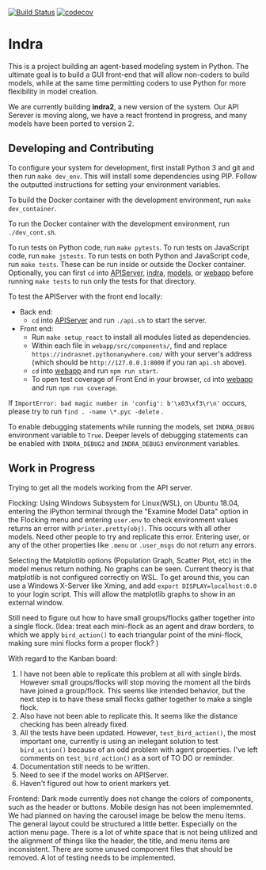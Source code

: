 [![Build Status](https://travis-ci.org/gcallah/indras_net.svg?branch=master)](https://travis-ci.org/gcallah/indras_net)
[![codecov](https://codecov.io/gh/gcallah/indras_net/branch/master/graph/badge.svg)](https://codecov.io/gh/gcallah/indras_net)

Indra
=====
This is a project building an agent-based modeling system in Python. The
ultimate goal is to build a GUI front-end that will allow non-coders to build
models, while at the same time permitting coders to use Python for more
flexibility in model creation.


We are currently building **indra2**, a new version of the system. Our API
Serever is moving along,  we have a react frontend in progress, and many models
have been ported to version 2.

Developing and Contributing
---------------------------
To configure your system for development, first install Python 3 and git and
then run `make dev_env`. This will install some dependencies using PIP.
Follow the outputted instructions for setting your environment variables.

To build the Docker container with the development environment, run
`make dev_container`.

To run the Docker container with the development environment, run
`./dev_cont.sh`.

To run tests on Python code, run `make pytests`. To run tests on JavaScript
code, run `make jstests`. To run tests on both Python and JavaScript code,
run `make tests`. These can be run inside or outside the Docker container.
Optionally, you can first `cd` into [APIServer](APIServer), [indra](indra),
[models](models), or [webapp](webapp) before running `make tests` to run only
the tests for that directory.

To test the APIServer with the front end locally:

- Back end:
    - `cd` into [APIServer](APIServer) and run `./api.sh` to start the server.
- Front end:
    - Run `make setup_react` to install all modules listed as dependencies.
    - Within each file in `webapp/src/components/`, find and replace
      `https://indrasnet.pythonanywhere.com/` with your server's address (which
      should be `http://127.0.0.1:8000` if you ran `api.sh` above).
    - `cd` into [webapp](webapp) and run `npm run start`.
    - To open test coverage of Front End in your browser, `cd` into [webapp](webapp) and run `npm run coverage`.

If `ImportError: bad magic number in 'config': b'\x03\xf3\r\n'` occurs, please try to run `find . -name \*.pyc -delete` .

To enable debugging statements while running the models, set `INDRA_DEBUG` 
environment variable to `True`. Deeper levels of debugging statements
can be enabled with `INDRA_DEBUG2` and `INDRA_DEBUG3` environment variables.  

Work in Progress
----------------

Trying to get all the models working from the API server. 

Flocking:
Using Windows Subsystem for Linux(WSL), on Ubuntu 18.04, entering the iPython terminal through the "Examine Model Data" option in the Flocking menu and entering `user.env` to check environment values returns an error with `printer.pretty(obj)`. This occurs with all other models. Need other people to try and replicate this error. Entering user, or any of the other properties like `.menu` or `.user_msgs` do not return any errors.

Selecting the Matplotlib options (Population Graph, Scatter Plot, etc) in the model menus return nothing. No graphs can be seen. Current theory is that matplotlib is not configured correctly on WSL. To get around this, you can use a Windows X-Server like Xming, and add `export DISPLAY=localhost:0.0` to your login script. This will allow the matplotlib graphs to show in an external window. 

Still need to figure out how to have small groups/flocks gather together into a single flock. (Idea: treat each mini-flock as an agent and draw borders, to which we apply `bird_action()` to each triangular point of the mini-flock, making sure mini flocks form a proper flock? )

With regard to the Kanban board: 
1) I have not been able to replicate this problem at all with single birds. However small groups/flocks will stop moving the moment all the birds have joined a group/flock. This seems like intended behavior, but the next step is to have these small flocks gather together to make a single flock. 
2) Also have not been able to replicate this. It seems like the distance checking has been already fixed.
3) All the tests have been updated. However, `test_bird_action()`, the most important one, currently is using an inelegant solution to test `bird_action()` because of an odd problem with agent properties. I've left comments on `test_bird_action()` as a sort of TO DO or reminder.
4) Documentation still needs to be written.
5) Need to see if the model works on APIServer.
6) Haven't figured out how to orient markers yet. 

Frontend:
Dark mode currently does not change the colors of components, such as the header or buttons.
Mobile design has not been implememnted. We had planned on having the carousel image be below the menu items.
The general layout could be structured a little better. Especially on the action menu page. There is a lot of white space that is not being utilized and the alignment of things like the header, the title, and menu items are inconsistent.
There are some unused component files that should be removed.
A lot of testing needs to be implemented.
